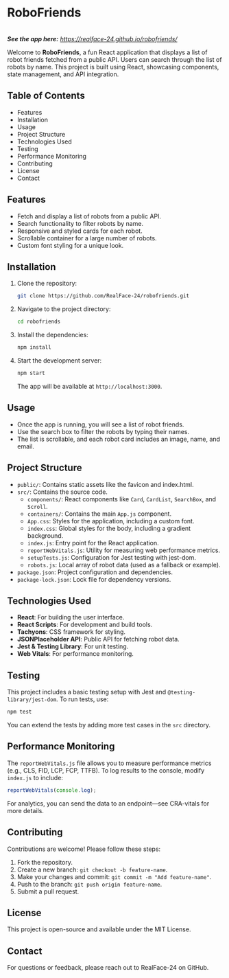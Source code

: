 # RoboFriends

\
***See the app here:*** *https://realface-24.github.io/robofriends/*

Welcome to **RoboFriends**, a fun React application that displays a list of robot friends fetched from a public API. Users can search through the list of robots by name. This project is built using React, showcasing components, state management, and API integration.

## Table of Contents

- Features
- Installation
- Usage
- Project Structure
- Technologies Used
- Testing
- Performance Monitoring
- Contributing
- License
- Contact

## Features

- Fetch and display a list of robots from a public API.
- Search functionality to filter robots by name.
- Responsive and styled cards for each robot.
- Scrollable container for a large number of robots.
- Custom font styling for a unique look.

## Installation

1. Clone the repository:

   ```bash
   git clone https://github.com/RealFace-24/robofriends.git
   ```
2. Navigate to the project directory:

   ```bash
   cd robofriends
   ```
3. Install the dependencies:

   ```bash
   npm install
   ```
4. Start the development server:

   ```bash
   npm start
   ```

   The app will be available at `http://localhost:3000`.

## Usage

- Once the app is running, you will see a list of robot friends.
- Use the search box to filter the robots by typing their names.
- The list is scrollable, and each robot card includes an image, name, and email.

## Project Structure

- `public/`: Contains static assets like the favicon and index.html.
- `src/`: Contains the source code.
  - `components/`: React components like `Card`, `CardList`, `SearchBox`, and `Scroll`.
  - `containers/`: Contains the main `App.js` component.
  - `App.css`: Styles for the application, including a custom font.
  - `index.css`: Global styles for the body, including a gradient background.
  - `index.js`: Entry point for the React application.
  - `reportWebVitals.js`: Utility for measuring web performance metrics.
  - `setupTests.js`: Configuration for Jest testing with jest-dom.
  - `robots.js`: Local array of robot data (used as a fallback or example).
- `package.json`: Project configuration and dependencies.
- `package-lock.json`: Lock file for dependency versions.

## Technologies Used

- **React**: For building the user interface.
- **React Scripts**: For development and build tools.
- **Tachyons**: CSS framework for styling.
- **JSONPlaceholder API**: Public API for fetching robot data.
- **Jest & Testing Library**: For unit testing.
- **Web Vitals**: For performance monitoring.

## Testing

This project includes a basic testing setup with Jest and `@testing-library/jest-dom`. To run tests, use:

```bash
npm test
```

You can extend the tests by adding more test cases in the `src` directory.

## Performance Monitoring

The `reportWebVitals.js` file allows you to measure performance metrics (e.g., CLS, FID, LCP, FCP, TTFB). To log results to the console, modify `index.js` to include:

```javascript
reportWebVitals(console.log);
```

For analytics, you can send the data to an endpoint—see CRA-vitals for more details.

## Contributing

Contributions are welcome! Please follow these steps:

1. Fork the repository.
2. Create a new branch: `git checkout -b feature-name`.
3. Make your changes and commit: `git commit -m "Add feature-name"`.
4. Push to the branch: `git push origin feature-name`.
5. Submit a pull request.

## License

This project is open-source and available under the MIT License.

## Contact

For questions or feedback, please reach out to RealFace-24 on GitHub.
